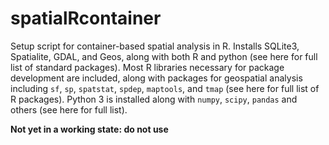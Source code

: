 # spatialRcontainer

Setup script for container-based spatial analysis in R. Installs SQLite3,
Spatialite, GDAL, and Geos, along with both R and python (see here for full list
of standard packages). Most R libraries necessary for package development are
included, along with packages for geospatial analysis including `sf`, `sp`,
`spatstat`, `spdep`, `maptools`, and `tmap` (see here for full list of R
packages). Python 3 is installed along with `numpy`, `scipy`, `pandas` and
others (see here for full list).

**Not yet in a working state: do not use**
